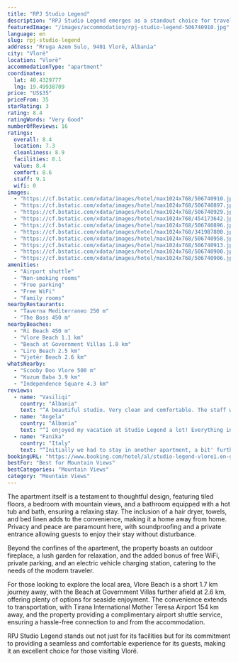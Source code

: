 ```yaml
---
title: "RPJ Studio Legend"
description: "RPJ Studio Legend emerges as a standout choice for travelers seeking comfort and convenience in Vlorë."
featuredImage: "/images/accommodation/rpj-studio-legend-506740910.jpg"
language: en
slug: rpj-studio-legend
address: "Rruga Azem Sulo, 9401 Vlorë, Albania"
city: "Vlorë"
location: "Vlorë"
accommodationType: "apartment"
coordinates:
  lat: 40.4329777
  lng: 19.49938709
price: "US$35"
priceFrom: 35
starRating: 3
rating: 8.4
ratingWords: "Very Good"
numberOfReviews: 16
ratings:
  overall: 8.4
  location: 7.3
  cleanliness: 8.9
  facilities: 8.1
  value: 8.4
  comfort: 8.6
  staff: 9.1
  wifi: 0
images:
  - "https://cf.bstatic.com/xdata/images/hotel/max1024x768/506740910.jpg?k=80e9cb6d2600772ac26baa5db4734fee868164cf5a8e1628bb19044435968271&o=&hp=1"
  - "https://cf.bstatic.com/xdata/images/hotel/max1024x768/506740897.jpg?k=ddf7daf2ad10dd9168644bf47c53fe0f791cbdef7bdc1249d4faa5897ee48f0a&o=&hp=1"
  - "https://cf.bstatic.com/xdata/images/hotel/max1024x768/506740929.jpg?k=fda2283f7b3647866711a2941130799863abefb8e3748c53fcd2069bbe332279&o=&hp=1"
  - "https://cf.bstatic.com/xdata/images/hotel/max1024x768/454173642.jpg?k=bfb73ba76780eca3eecc361f9ae56c11bbcd1fdb15c255e1b1d2807c956e2fb0&o=&hp=1"
  - "https://cf.bstatic.com/xdata/images/hotel/max1024x768/506740896.jpg?k=20d449dc12e354ca26411485da01ea2d3e045d0aa7888aeb799ef9d1a26d0158&o=&hp=1"
  - "https://cf.bstatic.com/xdata/images/hotel/max1024x768/341987800.jpg?k=a5654d1b11416608ab26d7bd1e2c32b8efd7dff1d9f7835b46c19ba202768a1b&o=&hp=1"
  - "https://cf.bstatic.com/xdata/images/hotel/max1024x768/506740958.jpg?k=4f327f593232bc23bddfcf06a85ec6102c811d664b6ebed8c7a4eeeb3eac0313&o=&hp=1"
  - "https://cf.bstatic.com/xdata/images/hotel/max1024x768/506740913.jpg?k=bb7ada78e5a7f6bc2004ec837d6877fdef3fd43c58225c851336a9749f2fa001&o=&hp=1"
  - "https://cf.bstatic.com/xdata/images/hotel/max1024x768/506740900.jpg?k=5acec773204bc1dcae58ddf16242ae7ba9d81ba50b0ae4d69216ed20a41c2620&o=&hp=1"
  - "https://cf.bstatic.com/xdata/images/hotel/max1024x768/506740906.jpg?k=5ff202ed23f628bb8c7a59aaeac4b524a6fc0391bfedf2eb8316c409a54c7dc8&o=&hp=1"
amenities:
  - "Airport shuttle"
  - "Non-smoking rooms"
  - "Free parking"
  - "Free WiFi"
  - "Family rooms"
nearbyRestaurants:
  - "Taverna Mediterraneo 250 m"
  - "The Boss 450 m"
nearbyBeaches:
  - "Ri Beach 450 m"
  - "Vlore Beach 1.1 km"
  - "Beach at Government Villas 1.8 km"
  - "Liro Beach 2.5 km"
  - "Vjetër Beach 2.6 km"
whatsNearby:
  - "Scooby Doo Vlore 500 m"
  - "Kuzum Baba 3.9 km"
  - "Independence Square 4.3 km"
reviews:
  - name: "Vasiliqi"
    country: "Albania"
    text: "“A beautiful studio. Very clean and comfortable. The staff was excellent.”"
  - name: "Angela"
    country: "Albania"
    text: "“I enjoyed my vacation at Studio Legend a lot! Everything inside the apartment was so comfortable, close to the beach. I loved the sun, the air and the sun.”"
  - name: "Fanika"
    country: "Italy"
    text: "“Initially we had to stay in another apartment, a bit' further from the sea but thanks to the courtesy of the staff they offered us an apartment facing the sea for the same price, so when going out to the balcony you had a beautiful view. The...”"
bookingURL: "https://www.booking.com/hotel/al/studio-legend-vlore1.en-gb.html?aid=8035640"
bestFor: "Best for Mountain Views"
bestCategories: "Mountain Views"
category: "Mountain Views"
---
```


The apartment itself is a testament to thoughtful design, featuring tiled floors, a bedroom with mountain views, and a bathroom equipped with a hot tub and bath, ensuring a relaxing stay. The inclusion of a hair dryer, towels, and bed linen adds to the convenience, making it a home away from home. Privacy and peace are paramount here, with soundproofing and a private entrance allowing guests to enjoy their stay without disturbance.

Beyond the confines of the apartment, the property boasts an outdoor fireplace, a lush garden for relaxation, and the added bonus of free WiFi, private parking, and an electric vehicle charging station, catering to the needs of the modern traveler. 

For those looking to explore the local area, Vlore Beach is a short 1.7 km journey away, with the Beach at Government Villas further afield at 2.6 km, offering plenty of options for seaside enjoyment. The convenience extends to transportation, with Tirana International Mother Teresa Airport 154 km away, and the property providing a complimentary airport shuttle service, ensuring a hassle-free connection to and from the accommodation.

RPJ Studio Legend stands out not just for its facilities but for its commitment to providing a seamless and comfortable experience for its guests, making it an excellent choice for those visiting Vlorë.